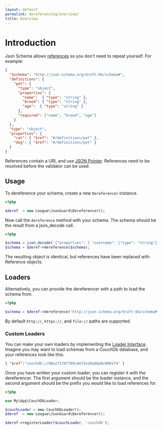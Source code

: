 ```yaml
---
layout: default
permalink: dereferencing/overview/
title: Overview
---
```


# Introduction

Json Schema allows [references](https://tools.ietf.org/html/draft-pbryan-zyp-json-ref-03) so you don't need to repeat yourself.  For example:

```json
{
  "$schema": "http://json-schema.org/draft-04/schema#",
  "definitions": {
    "pet": {
      "type": "object",
      "properties": {
        "name":  { "type": "string" },
        "breed": { "type": "string" },
        "age":  { "type": "string" }
      },
      "required": ["name", "breed", "age"]
    }
  },
  "type": "object",
  "properties": {
    "cat": { "$ref": "#/definitions/pet" },
    "dog": { "$ref": "#/definitions/pet" }
  }
}
```

References contain a URI, and use [JSON Pointer](https://tools.ietf.org/html/rfc6901).  References need to be resolved before the validator can be used.

## Usage

To dereference your schema, create a new `Dereferencer` instance.

```php
<?php

$deref  = new League\JsonGuard\Dereferencer();
```

Now call the `dereference` method with your schema.  The schema should be the result from a json_decode call.

```php
<?php

$schema = json_decode('{"properties": { "username": {"type": "string"}, "login": {"$ref": "#/properties/username"} } }');
$schema = $deref->dereference($schema);
```

The resulting object is identical, but references have been replaced with Reference objects.

## Loaders

Alternatively, you can provide the dereferencer with a path to load the schema from.

```php
<?php

$schema = $deref->dereference('http://json-schema.org/draft-04/schema#');
```

By default `http://`, `https://`, and `file://` paths are supported.

### Custom Loaders

You can make your own loaders by implementing the [Loader Interface](https://github.com/league/json-guard/blob/master/src/Dereferencer/Loader.php).  Imagine you may want to load schemas from a CouchDb database, and your references look like this:

```json
{ "$ref":"couchdb://00a271787f89c0ef2e10e88a0c0001f4" }
```

Once you have written your custom loader, you can register it with the dereferencer.  The first argument should be the loader instance, and the second argument should be the prefix you would like to load references for.

```php
<?php

use My\App\CouchDbLoader;

$couchLoader = new CouchDbLoader();
$deref  = new League\JsonGuard\Dereferencer();

$deref->registerLoader($couchLoader, 'couchdb');
```
